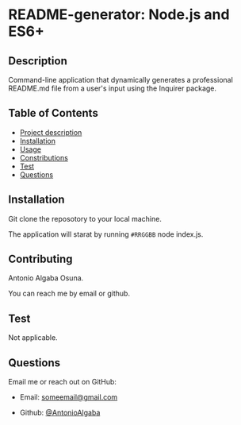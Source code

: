 # README-generator: Node.js and ES6+

## Description

Command-line application that dynamically generates a professional README.md file from a user's input using the Inquirer package.

## Table of Contents

- [Project description](#description)
- [Installation](#installation)
- [Usage](#usage)
- [Constributions](#contributing)
- [Test](#test)
- [Questions](#questions)


## Installation

Git clone the reposotory to your local machine. 

The application will starat by running `#RRGGBB` node index.js.

##  Contributing

Antonio Algaba Osuna. 

You can reach me by email or github.

## Test

Not applicable.

## Questions

Email me or reach out on GitHub:

- Email: someemail@gmail.com

- Github: [@AntonioAlgaba](https://github.com/AntonioAlgaba)





